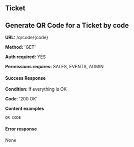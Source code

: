 ## Ticket

## Generate QR Code for a Ticket by code

**URL:** /qrcode/{code}

**Method:** 'GET'

**Auth required:** YES

**Permissions requires:** SALES, EVENTS, ADMIN

#### Success Response

**Condition**: If everything is OK

**Code**: '200 OK'

**Content examples**
```
QR CODE
```
#### Error response

None